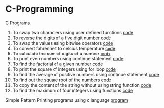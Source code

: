 # C-Programming
C Programs
1. To swap two characters using user defined functions  [code](https://github.com/sandyg6/C-Programming/blob/main/swapping.c)
2. To reverse the digits of a five digit number [code](https://github.com/sandyg6/C-Programming/blob/main/reverse.c)
3. To swap the values using bitwise operators [code](https://github.com/sandyg6/C-Programming/blob/main/swap.c)
4. To convert fahrenheit to celcius temperature [code](https://github.com/sandyg6/C-Programming/blob/main/temperature.c)
5. To calculate the sum of digits of a number [code](https://github.com/sandyg6/C-Programming/blob/main/sum.c)
6. To print even numbers using continue statement [code](https://github.com/sandyg6/C-Programming/blob/main/even.c)
7. To find the factorial of a given number [code](https://github.com/sandyg6/C-Programming/blob/main/fact.c)
8. To print the square of integers using for loop [code](https://github.com/sandyg6/C-Programming/blob/main/square.c)
9. To find the average of positive numbers using continue statement [code](https://github.com/sandyg6/C-Programming/blob/main/navg.c)
10. To find out the square root of the numbers [code](https://github.com/sandyg6/C-Programming/blob/main/sqrt.c)
11. To copy the content of the string without using string function [code](https://github.com/sandyg6/C-Programming/blob/main/copy.c)
12. To find the maximum of four integers using functions [code](https://github.com/sandyg6/C-Programming/blob/main/max.c) 


Simple Pattern Printing programs using c language [program](https://github.com/sandyg6/C-Programming/tree/main/Pattern%20Printing)
